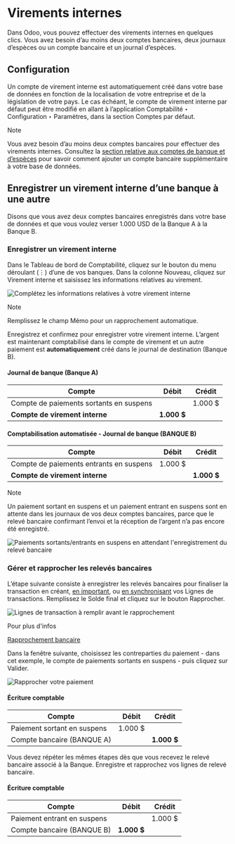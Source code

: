 # Virements internes

Dans Odoo, vous pouvez effectuer des virements internes en quelques clics.
Vous avez besoin d’au moins deux comptes bancaires, deux journaux d’espèces ou
un compte bancaire et un journal d’espèces.

## Configuration

Un compte de virement interne est automatiquement créé dans votre base de
données en fonction de la localisation de votre entreprise et de la
législation de votre pays. Le cas échéant, le compte de virement interne par
défaut peut être modifié en allant à l’application Comptabilité ‣
Configuration ‣ Paramètres, dans la section Comptes par défaut.

Note

Vous avez besoin d’au moins deux comptes bancaires pour effectuer des
virements internes. Consultez la [section relative aux comptes de banque et
d’espèces](../bank.html) pour savoir comment ajouter un compte bancaire
supplémentaire à votre base de données.

## Enregistrer un virement interne d’une banque à une autre

Disons que vous avez deux comptes bancaires enregistrés dans votre base de
données et que vous voulez verser 1.000 USD de la Banque A à la Banque B.

### Enregistrer un virement interne

Dans le Tableau de bord de Comptabilité, cliquez sur le bouton du menu
déroulant (⋮) d’une de vos banques. Dans la colonne Nouveau, cliquez sur
Virement interne et saisissez les informations relatives au virement.

![Complétez les informations relatives à votre virement
interne](../../../../_images/internal_transfer.png)

Note

Remplissez le champ Mémo pour un rapprochement automatique.

Enregistrez et confirmez pour enregistrer votre virement interne. L’argent est
maintenant comptabilisé dans le compte de virement et un autre paiement est
**automatiquement** créé dans le journal de destination (Banque B).

#### Journal de banque (Banque A)

**Compte** | **Débit** | **Crédit**  
---|---|---  
Compte de paiements sortants en suspens |  | 1.000 $  
**Compte de virement interne** | **1.000 $** |   
  
#### Comptabilisation automatisée - Journal de banque (BANQUE B)

**Compte** | **Débit** | **Crédit**  
---|---|---  
Compte de paiements entrants en suspens | 1.000 $ |   
**Compte de virement interne** |  | **1.000 $**  
  
Note

Un paiement sortant en suspens et un paiement entrant en suspens sont en
attente dans les journaux de vos deux comptes bancaires, parce que le relevé
bancaire confirmant l’envoi et la réception de l’argent n’a pas encore été
enregistré.

![Paiements sortants/entrants en suspens en attendant l'enregistrement du
relevé bancaire](../../../../_images/outstanding-payments-receipts.png)

### Gérer et rapprocher les relevés bancaires

L’étape suivante consiste à enregistrer les relevés bancaires pour finaliser
la transaction en créant, [en important](../bank/transactions.html), ou [en
synchronisant](../bank/bank_synchronization.html) vos Lignes de transactions.
Remplissez le Solde final et cliquez sur le bouton Rapprocher.

![Lignes de transaction à remplir avant le
rapprochement](../../../../_images/transactions-line.png)

Pour plus d'infos

[Rapprochement bancaire](../bank/reconciliation.html)

Dans la fenêtre suivante, choisissez les contreparties du paiement - dans cet
exemple, le compte de paiements sortants en suspens - puis cliquez sur
Valider.

![Rapprocher votre paiement](../../../../_images/bank-reconciliation.png)

#### Écriture comptable

**Compte** | **Débit** | **Crédit**  
---|---|---  
Paiement sortant en suspens | 1.000 $ |   
Compte bancaire (BANQUE A) |  | **1.000 $**  
  
Vous devez répéter les mêmes étapes dès que vous recevez le relevé bancaire
associé à la Banque. Enregistre et rapprochez vos lignes de relevé bancaire.

#### Écriture comptable

**Compte** | **Débit** | **Crédit**  
---|---|---  
Paiement entrant en suspens |  | 1.000 $  
Compte bancaire (BANQUE B) | **1.000 $** | 

